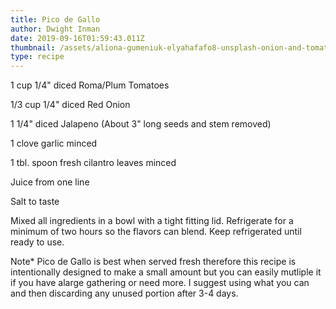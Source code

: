 ```yaml
---
title: Pico de Gallo
author: Dwight Inman
date: 2019-09-16T01:59:43.011Z
thumbnail: /assets/aliona-gumeniuk-elyahafafo8-unsplash-onion-and-tomato.jpg
type: recipe
---
```

1 cup 1/4" diced Roma/Plum Tomatoes

1/3 cup 1/4" diced Red Onion

1 1/4" diced Jalapeno (About 3" long seeds and stem removed)

1 clove garlic minced

1 tbl. spoon fresh cilantro leaves minced

Juice from one line

Salt to taste

Mixed all ingredients in a bowl with a tight fitting lid. Refrigerate for a minimum of two hours so the flavors can blend. Keep refrigerated until ready to use. 

Note*  Pico de Gallo is best when served fresh therefore this recipe is intentionally designed to make a small amount but you can easily mutliple it if you have alarge gathering or need more. I suggest using what you can and then discarding any unused portion after 3-4 days.
